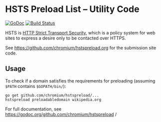 # HSTS Preload List – Utility Code

[![GoDoc](https://godoc.org/github.com/chromium/hstspreload?status.svg)](https://godoc.org/github.com/chromium/hstspreload)
[![Build Status](https://travis-ci.org/chromium/hstspreload.svg?branch=master)](https://travis-ci.org/chromium/hstspreload)

HSTS is [HTTP Strict Transport Security](https://en.wikipedia.org/wiki/HTTP_Strict_Transport_Security), which is a policy system for web sites to express a desire only to be contacted over HTTPS.

See <https://github.com/chromium/hstspreload.org> for the submission site code.

## Usage

To check if a domain satisfies the requirements for preloading (assuming `$PATH` contains `$GOPATH/bin/`):

    go get github.com/chromium/hstspreload/...
    hstspreload preloadabledomain wikipedia.org

For full documentation, see <https://godoc.org/github.com/chromium/hstspreload>
/
